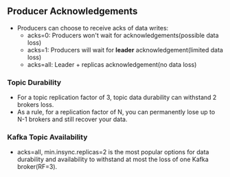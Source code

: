 ## Producer Acknowledgements
- Producers can choose to receive acks of data writes:
  - acks=0: Producers won't wait for acknowledgements(possible data loss)
  - acks=1: Producers will wait for **leader** acknowledgement(limited data loss)
  - acks=all: Leader + replicas acknowledgement(no data loss)

### Topic Durability
- For a topic replication factor of 3, topic data durability can withstand 2 brokers loss.
- As a rule, for a replication factor of N, you can permanently lose up to N-1 brokers and still recover your data.

### Kafka Topic Availability
- acks=all, min.insync.replicas=2 is the most popular options for data durability and availability to withstand at most the loss of one Kafka broker(RF=3).